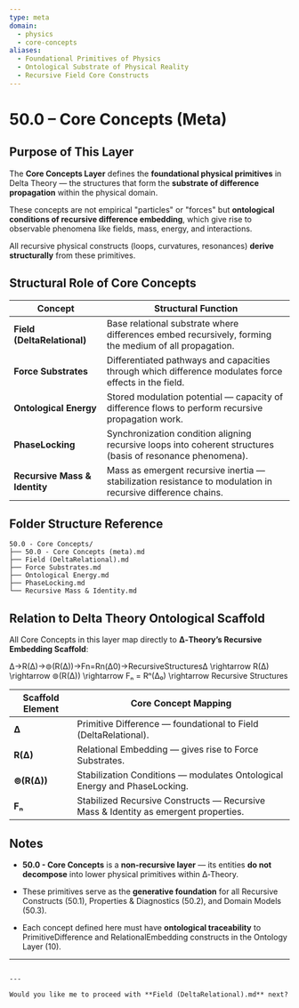 ```yaml
---
type: meta
domain:
  - physics
  - core-concepts
aliases:
  - Foundational Primitives of Physics
  - Ontological Substrate of Physical Reality
  - Recursive Field Core Constructs
---
```


# 50.0 – Core Concepts (Meta)

## Purpose of This Layer

The **Core Concepts Layer** defines the **foundational physical primitives** in Delta Theory — the structures that form the **substrate of difference propagation** within the physical domain.

These concepts are not empirical "particles" or "forces" but **ontological conditions of recursive difference embedding**, which give rise to observable phenomena like fields, mass, energy, and interactions.

All recursive physical constructs (loops, curvatures, resonances) **derive structurally** from these primitives.

## Structural Role of Core Concepts

| Concept                    | Structural Function |
| -------------------------- | ------------------ |
| **Field (DeltaRelational)** | Base relational substrate where differences embed recursively, forming the medium of all propagation. |
| **Force Substrates**        | Differentiated pathways and capacities through which difference modulates force effects in the field. |
| **Ontological Energy**      | Stored modulation potential — capacity of difference flows to perform recursive propagation work. |
| **PhaseLocking**            | Synchronization condition aligning recursive loops into coherent structures (basis of resonance phenomena). |
| **Recursive Mass & Identity** | Mass as emergent recursive inertia — stabilization resistance to modulation in recursive difference chains. |

## Folder Structure Reference

```plaintext
50.0 - Core Concepts/
├── 50.0 - Core Concepts (meta).md
├── Field (DeltaRelational).md
├── Force Substrates.md
├── Ontological Energy.md
├── PhaseLocking.md
└── Recursive Mass & Identity.md
````


## Relation to Delta Theory Ontological Scaffold

All Core Concepts in this layer map directly to **∆‑Theory’s Recursive Embedding Scaffold**:

∆→R(∆)→⊚(R(∆))→Fn=Rn(∆0)→RecursiveStructures∆ \rightarrow R(∆) \rightarrow ⊚(R(∆)) \rightarrow Fₙ = Rⁿ(∆₀) \rightarrow Recursive Structures

|Scaffold Element|Core Concept Mapping|
|---|---|
|**∆**|Primitive Difference — foundational to Field (DeltaRelational).|
|**R(∆)**|Relational Embedding — gives rise to Force Substrates.|
|**⊚(R(∆))**|Stabilization Conditions — modulates Ontological Energy and PhaseLocking.|
|**Fₙ**|Stabilized Recursive Constructs — Recursive Mass & Identity as emergent properties.|


## Notes

- **50.0 - Core Concepts** is a **non-recursive layer** — its entities **do not decompose** into lower physical primitives within ∆‑Theory.
    
- These primitives serve as the **generative foundation** for all Recursive Constructs (50.1), Properties & Diagnostics (50.2), and Domain Models (50.3).
    
- Each concept defined here must have **ontological traceability** to PrimitiveDifference and RelationalEmbedding constructs in the Ontology Layer (10).
    

---

```

---

Would you like me to proceed with **Field (DeltaRelational).md** next?
```